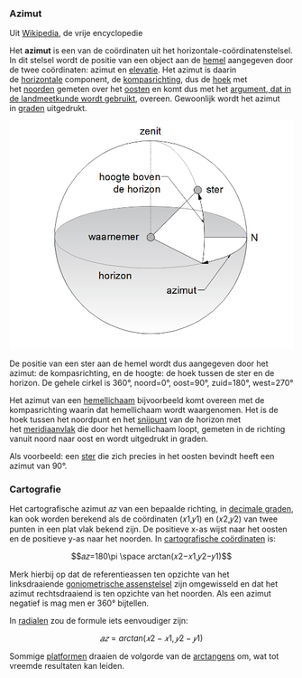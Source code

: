 ### Azimut
Uit [Wikipedia](https://nl.wikipedia.org/wiki/Azimut), de vrije encyclopedie

Het **azimut** is een van de coördinaten uit het horizontale-coördinatenstelsel. In dit stelsel wordt de positie van een object aan de [hemel](https://nl.wikipedia.org/wiki/Hemelgewelf) aangegeven door de twee coördinaten: azimut en [elevatie](https://nl.wikipedia.org/wiki/Hoogte_(astronomie)). Het azimut is daarin de [horizontale](https://nl.wikipedia.org/wiki/Horizontaal) component, de [kompasrichting](https://nl.wikipedia.org/wiki/Richting#Absolute_richting), dus de [hoek](https://nl.wikipedia.org/wiki/Hoek_(meetkunde)) met het [noorden](https://nl.wikipedia.org/wiki/Noord_(windstreek)) gemeten over het [oosten](https://nl.wikipedia.org/wiki/Oost_(windstreek)) en komt dus met het [argument, dat in de landmeetkunde wordt gebruikt](https://nl.wikipedia.org/wiki/Argument_(landmeetkunde)), overeen. Gewoonlijk wordt het azimut in [graden](https://nl.wikipedia.org/wiki/Booggraad) uitgedrukt.

![azimut van een ster](Azimut.png)

De positie van een ster aan de hemel wordt dus aangegeven door het azimut: de kompasrichting, en de hoogte: de hoek tussen de ster en de horizon. De gehele cirkel is 360°, noord=0°, oost=90°, zuid=180°, west=270°

Het azimut van een [hemellichaam](https://nl.wikipedia.org/wiki/Hemellichaam) bijvoorbeeld komt overeen met de kompasrichting waarin dat hemellichaam wordt waargenomen. Het is de hoek tussen het noordpunt en het [snijpunt](https://nl.wikipedia.org/wiki/Snijpunt) van de horizon met het [meridiaanvlak](https://nl.wikipedia.org/wiki/Meridiaan_(geografie)) die door het hemellichaam loopt, gemeten in de richting vanuit noord naar oost en wordt uitgedrukt in graden.

Als voorbeeld: een [ster](https://nl.wikipedia.org/wiki/Ster_(hemellichaam)) die zich precies in het oosten bevindt heeft een azimut van 90°.

### Cartografie

Het cartografische azimut 𝑎𝑧 van een bepaalde richting, in [decimale graden](https://nl.wikipedia.org/wiki/Decimale_graad), kan ook worden berekend als de coördinaten (𝑥1,𝑦1) en (𝑥2,𝑦2) van twee punten in een plat vlak bekend zijn. De positieve x-as wijst naar het oosten en de positieve y-as naar het noorden. In [cartografische coördinaten](https://nl.wikipedia.org/wiki/Geodetisch_coördinatensysteem) is:

$$𝑎𝑧=180\pi \space arctan⁡(𝑥2−𝑥1,𝑦2−𝑦1)$$

Merk hierbij op dat de referentieassen ten opzichte van het linksdraaiende [goniometrische assenstelsel](https://nl.wikipedia.org/wiki/Poolcoördinaten) zijn omgewisseld en dat het azimut rechtsdraaiend is ten opzichte van het noorden. Als een azimut negatief is mag men er 360° bijtellen.

In [radialen](https://nl.wikipedia.org/wiki/Radiaal_(wiskunde)) zou de formule iets eenvoudiger zijn:

$$𝑎𝑧=arctan⁡(𝑥2−𝑥1,𝑦2−𝑦1)$$

Sommige [platformen](https://nl.wikipedia.org/wiki/Platform_(informatica)) draaien de volgorde van de [arctangens](https://nl.wikipedia.org/wiki/Arctangens) om, wat tot vreemde resultaten kan leiden.